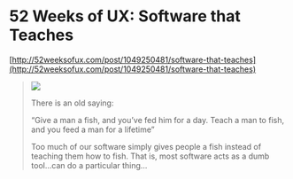 <!--
id: 1052320961
link: http://tumblr.atmos.org/post/1052320961/52-weeks-of-ux-software-that-teaches
slug: 52-weeks-of-ux-software-that-teaches
date: Thu Sep 02 2010 01:08:33 GMT-0700 (PDT)
publish: 2010-09-02
tags: 
title: 52 Weeks of UX: Software that Teaches
-->


52 Weeks of UX: Software that Teaches
=====================================

[http://52weeksofux.com/post/1049250481/software-that-teaches](http://52weeksofux.com/post/1049250481/software-that-teaches)

> ![](http://media.tumblr.com/tumblr_l832za32fS1qz8ohs.gif)
>
> There is an old saying:
>
> “Give a man a fish, and you’ve fed him for a day. Teach a man to fish,
> and you feed a man for a lifetime”
>
> Too much of our software simply gives people a fish instead of
> teaching them how to fish. That is, most software acts as a dumb
> tool…can do a particular thing…

